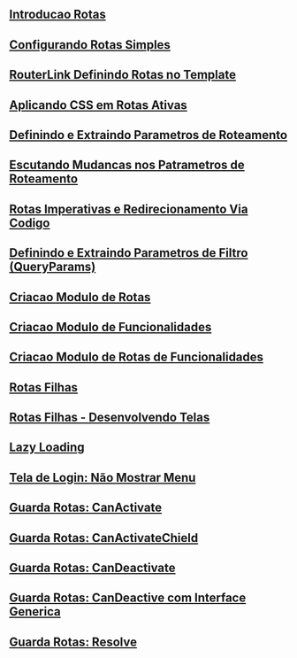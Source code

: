 ## [Introducao Rotas](01-rotas-introducao.md)
## [Configurando Rotas Simples](02-configurando-rotas-simples.md)
## [RouterLink Definindo Rotas no Template](03-RouterLink-definindo-rotas-no-template.md)
## [Aplicando CSS em Rotas Ativas](04-aplicando-CSS-em-rotas-ativas.md)
## [Definindo e Extraindo Parametros de Roteamento](05-definindo-e-extraindo-parametros-de-roteamento.md)
## [Escutando Mudancas nos Patrametros de Roteamento](06-Escutando-mudancas-nos-parametros-de-roteamento.md)
## [Rotas Imperativas e Redirecionamento Via Codigo](07-rotas-imperativas-redirecionamento-via-codigo.md)
## [Definindo e Extraindo Parametros de Filtro (QueryParams)](08-rotas-definindo-e-extraindo-parametros-url-query-params.md)
## [Criacao Modulo de Rotas](09-criacao-modulo-rotas.md)
## [Criacao Modulo de Funcionalidades](10-criacao-modulo-funcionalidades.md)
## [Criacao Modulo de Rotas de Funcionalidades](11-criacao-modulo-rotas-de-funcionalidade.md)
## [Rotas Filhas](12-rotas-filhas.md)
## [Rotas Filhas - Desenvolvendo Telas](13-rotas-filhas-desenvolvendo-telas.md)
## [Lazy Loading](14-lazy-loading.md)
## [Tela de Login: Não Mostrar Menu](15-rotas-tela-de-login-nao-mostrar-menu.md)
## [Guarda Rotas: CanActivate](16-guarda-rotas-canactivate.md)
## [Guarda Rotas: CanActivateChield](17-guarda-rotas-canactivatechield.md)
## [Guarda Rotas: CanDeactivate](18-guarda-rotas-candeactivate.md)
## [Guarda Rotas: CanDeactive com Interface Generica](19-guarda-rotas-candeactivate-com-interface-generica.md)
## [Guarda Rotas: Resolve](20-guarda-rotas-resolve.md)
